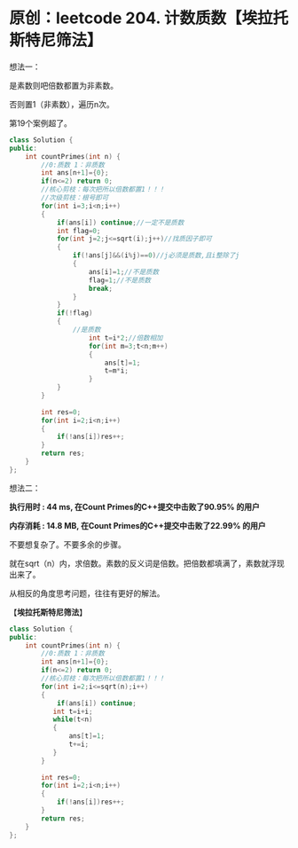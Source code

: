 # 原创：leetcode 204. 计数质数【埃拉托斯特尼筛法】

想法一：

是素数则吧倍数都置为非素数。

否则置1（非素数），遍历n次。

第19个案例超了。
```c++
class Solution {
public:
    int countPrimes(int n) {
        //0:质数 1：非质数
        int ans[n+1]={0};
        if(n<=2) return 0;
        //核心剪枝：每次把所以倍数都置1！！！
        //次级剪枝：根号即可
        for(int i=3;i<n;i++)
        {
            if(ans[i]) continue;//一定不是质数
            int flag=0;
            for(int j=2;j<=sqrt(i);j++)//找质因子即可
            {
                if(!ans[j]&&(i%j)==0)//j必须是质数,且i整除了j
                {
                    ans[i]=1;//不是质数
                    flag=1;//不是质数
                    break;
                }
            }
            if(!flag)
            {
                //是质数
                    int t=i*2;//倍数相加
                    for(int m=3;t<n;m++)
                    {
                        ans[t]=1;
                        t=m*i;
                    }
            }
        }
        
        int res=0;
        for(int i=2;i<n;i++)
        {
            if(!ans[i])res++;
        }
        return res;
    }
};
```

想法二：

**执行用时 : 44 ms, 在Count Primes的C++提交中击败了90.95% 的用户**

**内存消耗 : 14.8 MB, 在Count Primes的C++提交中击败了22.99% 的用户**

不要想复杂了。不要多余的步骤。

就在sqrt（n）内，求倍数。素数的反义词是倍数。把倍数都填满了，素数就浮现出来了。

从相反的角度思考问题，往往有更好的解法。

【**埃拉托斯特尼筛法**】
```c++
class Solution {
public:
    int countPrimes(int n) {
        //0:质数 1：非质数
        int ans[n+1]={0};
        if(n<=2) return 0;
        //核心剪枝：每次把所以倍数都置1！！！
        for(int i=2;i<=sqrt(n);i++)
        {
            if(ans[i]) continue;
           int t=i+i;
           while(t<n)
           {
               ans[t]=1;
               t+=i;
           }
        }
        
        int res=0;
        for(int i=2;i<n;i++)
        {
            if(!ans[i])res++;
        }
        return res;
    }
};
```

 
